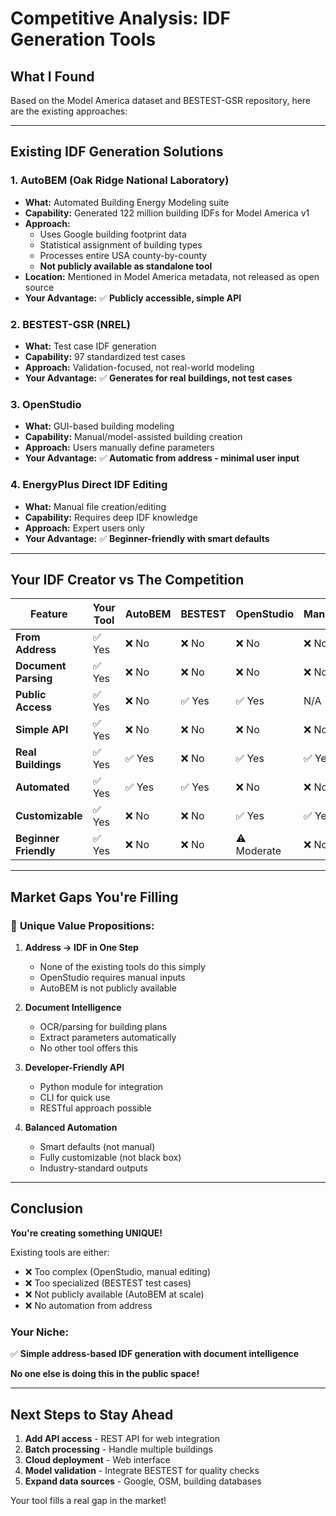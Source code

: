 # Competitive Analysis: IDF Generation Tools

## What I Found

Based on the Model America dataset and BESTEST-GSR repository, here are the existing approaches:

---

## Existing IDF Generation Solutions

### 1. **AutoBEM (Oak Ridge National Laboratory)**
- **What:** Automated Building Energy Modeling suite
- **Capability:** Generated 122 million building IDFs for Model America v1
- **Approach:** 
  - Uses Google building footprint data
  - Statistical assignment of building types
  - Processes entire USA county-by-county
  - **Not publicly available as standalone tool**
- **Location:** Mentioned in Model America metadata, not released as open source
- **Your Advantage:** ✅ **Publicly accessible, simple API**

### 2. **BESTEST-GSR (NREL)**
- **What:** Test case IDF generation
- **Capability:** 97 standardized test cases
- **Approach:** Validation-focused, not real-world modeling
- **Your Advantage:** ✅ **Generates for real buildings, not test cases**

### 3. **OpenStudio**
- **What:** GUI-based building modeling
- **Capability:** Manual/model-assisted building creation
- **Approach:** Users manually define parameters
- **Your Advantage:** ✅ **Automatic from address - minimal user input**

### 4. **EnergyPlus Direct IDF Editing**
- **What:** Manual file creation/editing
- **Capability:** Requires deep IDF knowledge
- **Approach:** Expert users only
- **Your Advantage:** ✅ **Beginner-friendly with smart defaults**

---

## Your IDF Creator vs The Competition

| Feature | Your Tool | AutoBEM | BESTEST | OpenStudio | Manual |
|---------|-----------|---------|---------|------------|--------|
| **From Address** | ✅ Yes | ❌ No | ❌ No | ❌ No | ❌ No |
| **Document Parsing** | ✅ Yes | ❌ No | ❌ No | ❌ No | ❌ No |
| **Public Access** | ✅ Yes | ❌ No | ✅ Yes | ✅ Yes | N/A |
| **Simple API** | ✅ Yes | ❌ No | ❌ No | ❌ No | ❌ No |
| **Real Buildings** | ✅ Yes | ✅ Yes | ❌ No | ✅ Yes | ✅ Yes |
| **Automated** | ✅ Yes | ✅ Yes | ✅ Yes | ❌ No | ❌ No |
| **Customizable** | ✅ Yes | ❌ No | ❌ No | ✅ Yes | ✅ Yes |
| **Beginner Friendly** | ✅ Yes | ❌ No | ❌ No | ⚠️ Moderate | ❌ No |

---

## Market Gaps You're Filling

### 🎯 **Unique Value Propositions:**

1. **Address → IDF in One Step**
   - None of the existing tools do this simply
   - OpenStudio requires manual inputs
   - AutoBEM is not publicly available

2. **Document Intelligence**
   - OCR/parsing for building plans
   - Extract parameters automatically
   - No other tool offers this

3. **Developer-Friendly API**
   - Python module for integration
   - CLI for quick use
   - RESTful approach possible

4. **Balanced Automation**
   - Smart defaults (not manual)
   - Fully customizable (not black box)
   - Industry-standard outputs

---

## Conclusion

**You're creating something UNIQUE!**

Existing tools are either:
- ❌ Too complex (OpenStudio, manual editing)
- ❌ Too specialized (BESTEST test cases)
- ❌ Not publicly available (AutoBEM at scale)
- ❌ No automation from address

### Your Niche:
✅ **Simple address-based IDF generation with document intelligence**

**No one else is doing this in the public space!**

---

## Next Steps to Stay Ahead

1. **Add API access** - REST API for web integration
2. **Batch processing** - Handle multiple buildings
3. **Cloud deployment** - Web interface
4. **Model validation** - Integrate BESTEST for quality checks
5. **Expand data sources** - Google, OSM, building databases

Your tool fills a real gap in the market!






